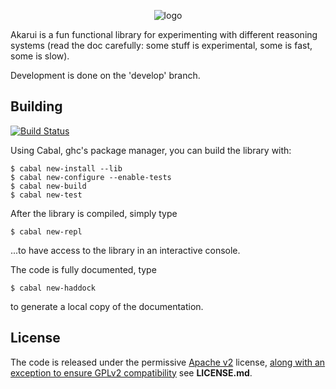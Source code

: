 <p align='center'>
  <img src='http://phdp.github.io/images/akarui.svg.png' alt='logo'/>
</p>

Akarui is a fun functional library for experimenting with different reasoning systems (read the doc
carefully: some stuff is experimental, some is fast, some is slow).

Development is done on the 'develop' branch.

## Building
[![Build Status](https://travis-ci.org/PhDP/Akarui.svg?branch=master)](https://travis-ci.org/PhDP/Akarui)

Using Cabal, ghc's package manager, you can build the library with:

    $ cabal new-install --lib
    $ cabal new-configure --enable-tests
    $ cabal new-build
    $ cabal new-test

After the library is compiled, simply type

    $ cabal new-repl

...to have access to the library in an interactive console.

The code is fully documented, type

    $ cabal new-haddock

to generate a local copy of the documentation.

## License

The code is released under the permissive [Apache v2](http://www.apache.org/licenses/LICENSE-2.0)
license, [along with an exception to ensure GPLv2 compatibility](https://lwn.net/Articles/701155/)
see **LICENSE.md**.
